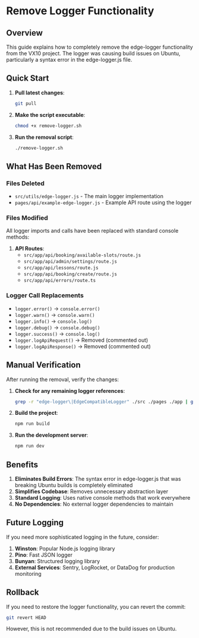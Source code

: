 # Remove Logger Functionality

## Overview

This guide explains how to completely remove the edge-logger functionality from the VX10 project. The logger was causing build issues on Ubuntu, particularly a syntax error in the edge-logger.js file.

## Quick Start

1. **Pull latest changes**:
   ```bash
   git pull
   ```

2. **Make the script executable**:
   ```bash
   chmod +x remove-logger.sh
   ```

3. **Run the removal script**:
   ```bash
   ./remove-logger.sh
   ```

## What Has Been Removed

### Files Deleted
- `src/utils/edge-logger.js` - The main logger implementation
- `pages/api/example-edge-logger.js` - Example API route using the logger

### Files Modified
All logger imports and calls have been replaced with standard console methods:

1. **API Routes**:
   - `src/app/api/booking/available-slots/route.js`
   - `src/app/api/admin/settings/route.js`
   - `src/app/api/lessons/route.js`
   - `src/app/api/booking/create/route.js`
   - `src/app/api/errors/route.ts`

### Logger Call Replacements
- `logger.error()` → `console.error()`
- `logger.warn()` → `console.warn()`
- `logger.info()` → `console.log()`
- `logger.debug()` → `console.debug()`
- `logger.success()` → `console.log()`
- `logger.logApiRequest()` → Removed (commented out)
- `logger.logApiResponse()` → Removed (commented out)

## Manual Verification

After running the removal, verify the changes:

1. **Check for any remaining logger references**:
   ```bash
   grep -r "edge-logger\|EdgeCompatibleLogger" ./src ./pages ./app | grep -v node_modules
   ```

2. **Build the project**:
   ```bash
   npm run build
   ```

3. **Run the development server**:
   ```bash
   npm run dev
   ```

## Benefits

1. **Eliminates Build Errors**: The syntax error in edge-logger.js that was breaking Ubuntu builds is completely eliminated
2. **Simplifies Codebase**: Removes unnecessary abstraction layer
3. **Standard Logging**: Uses native console methods that work everywhere
4. **No Dependencies**: No external logger dependencies to maintain

## Future Logging

If you need more sophisticated logging in the future, consider:

1. **Winston**: Popular Node.js logging library
2. **Pino**: Fast JSON logger
3. **Bunyan**: Structured logging library
4. **External Services**: Sentry, LogRocket, or DataDog for production monitoring

## Rollback

If you need to restore the logger functionality, you can revert the commit:

```bash
git revert HEAD
```

However, this is not recommended due to the build issues on Ubuntu.
